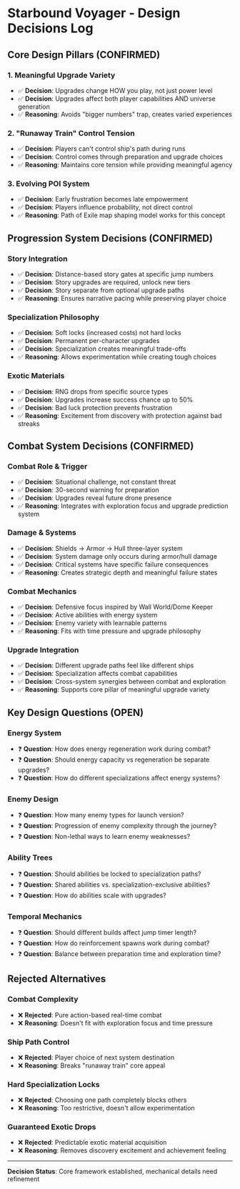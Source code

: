 # Starbound Voyager - Design Decisions Log

## Core Design Pillars (CONFIRMED)

### 1. Meaningful Upgrade Variety
- ✅ **Decision**: Upgrades change HOW you play, not just power level
- ✅ **Decision**: Upgrades affect both player capabilities AND universe generation
- ✅ **Reasoning**: Avoids "bigger numbers" trap, creates varied experiences

### 2. "Runaway Train" Control Tension
- ✅ **Decision**: Players can't control ship's path during runs
- ✅ **Decision**: Control comes through preparation and upgrade choices
- ✅ **Reasoning**: Maintains core tension while providing meaningful agency

### 3. Evolving POI System
- ✅ **Decision**: Early frustration becomes late empowerment
- ✅ **Decision**: Players influence probability, not direct control
- ✅ **Reasoning**: Path of Exile map shaping model works for this concept

## Progression System Decisions (CONFIRMED)

### Story Integration
- ✅ **Decision**: Distance-based story gates at specific jump numbers
- ✅ **Decision**: Story upgrades are required, unlock new tiers
- ✅ **Decision**: Story separate from optional upgrade paths
- ✅ **Reasoning**: Ensures narrative pacing while preserving player choice

### Specialization Philosophy
- ✅ **Decision**: Soft locks (increased costs) not hard locks
- ✅ **Decision**: Permanent per-character upgrades
- ✅ **Decision**: Specialization creates meaningful trade-offs
- ✅ **Reasoning**: Allows experimentation while creating tough choices

### Exotic Materials
- ✅ **Decision**: RNG drops from specific source types
- ✅ **Decision**: Upgrades increase success chance up to 50%
- ✅ **Decision**: Bad luck protection prevents frustration
- ✅ **Reasoning**: Excitement from discovery with protection against bad streaks

## Combat System Decisions (CONFIRMED)

### Combat Role & Trigger
- ✅ **Decision**: Situational challenge, not constant threat
- ✅ **Decision**: 30-second warning for preparation
- ✅ **Decision**: Upgrades reveal future drone presence
- ✅ **Reasoning**: Integrates with exploration focus and upgrade prediction system

### Damage & Systems
- ✅ **Decision**: Shields → Armor → Hull three-layer system
- ✅ **Decision**: System damage only occurs during armor/hull damage
- ✅ **Decision**: Critical systems have specific failure consequences
- ✅ **Reasoning**: Creates strategic depth and meaningful failure states

### Combat Mechanics
- ✅ **Decision**: Defensive focus inspired by Wall World/Dome Keeper
- ✅ **Decision**: Active abilities with energy system
- ✅ **Decision**: Enemy variety with learnable patterns
- ✅ **Reasoning**: Fits with time pressure and upgrade philosophy

### Upgrade Integration
- ✅ **Decision**: Different upgrade paths feel like different ships
- ✅ **Decision**: Specialization affects combat capabilities
- ✅ **Decision**: Cross-system synergies between combat and exploration
- ✅ **Reasoning**: Supports core pillar of meaningful upgrade variety

## Key Design Questions (OPEN)

### Energy System
- ❓ **Question**: How does energy regeneration work during combat?
- ❓ **Question**: Should energy capacity vs regeneration be separate upgrades?
- ❓ **Question**: How do different specializations affect energy systems?

### Enemy Design
- ❓ **Question**: How many enemy types for launch version?
- ❓ **Question**: Progression of enemy complexity through the journey?
- ❓ **Question**: Non-lethal ways to learn enemy weaknesses?

### Ability Trees
- ❓ **Question**: Should abilities be locked to specialization paths?
- ❓ **Question**: Shared abilities vs. specialization-exclusive abilities?
- ❓ **Question**: How do abilities scale with upgrades?

### Temporal Mechanics
- ❓ **Question**: Should different builds affect jump timer length?
- ❓ **Question**: How do reinforcement spawns work during combat?
- ❓ **Question**: Balance between preparation time and exploration time?

## Rejected Alternatives

### Combat Complexity
- ❌ **Rejected**: Pure action-based real-time combat
- ❌ **Reasoning**: Doesn't fit with exploration focus and time pressure

### Ship Path Control
- ❌ **Rejected**: Player choice of next system destination
- ❌ **Reasoning**: Breaks "runaway train" core appeal

### Hard Specialization Locks
- ❌ **Rejected**: Choosing one path completely blocks others
- ❌ **Reasoning**: Too restrictive, doesn't allow experimentation

### Guaranteed Exotic Drops
- ❌ **Rejected**: Predictable exotic material acquisition
- ❌ **Reasoning**: Removes discovery excitement and achievement feeling

---

**Decision Status**: Core framework established, mechanical details need refinement